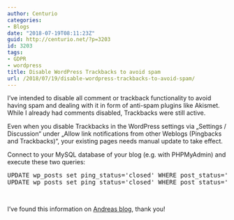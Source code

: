 ```yaml
---
author: Centurio
categories:
- Blogs
date: "2018-07-19T08:11:23Z"
guid: http://centurio.net/?p=3203
id: 3203
tags:
- GDPR
- wordpress
title: Disable WordPress Trackbacks to avoid spam
url: /2018/07/19/disable-wordpress-trackbacks-to-avoid-spam/
---
```

I&#8217;ve intended to disable all comment or trackback functionality to avoid having spam and dealing with it in form of anti-spam plugins like Akismet. While I already had comments disabled, Trackbacks were still active.

Even when you disable Trackbacks in the WordPress settings via &#8222;Settings / Discussion&#8220; under &#8222;Allow link notifications from other Weblogs (Pingbacks and Trackbacks)&#8220;, your existing pages needs manual update to take effect.

Connect to your MySQL database of your blog (e.g. with PHPMyAdmin) and execute these two queries:

<pre class="lang:mysql decode:true" title="Disable Trackback on WordPress posts and pages">UPDATE wp_posts set ping_status='closed' WHERE post_status='publish' AND post_type='post';
UPDATE wp_posts set ping_status='closed' WHERE post_status='publish' AND post_type='page';</pre>

&nbsp;

I&#8217;ve found this information on [Andreas blog](https://blog.thul.org/technik/anwendungen/pingbacks-und-trackbacks-global-abschalten/), thank you!